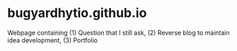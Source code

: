 # bugyardhytio.github.io

Webpage containing (1) Question that I still ask, (2) Reverse blog to maintain idea development, (3) Portfolio


